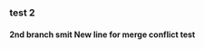 ### test 2

#### 2nd branch smit  N e w   l i n e   f o r   m e r g e   c o n f l i c t   t e s t  
 